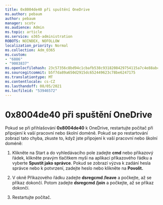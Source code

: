 ```yaml
---
title: 0x8004de40 při spuštění OneDrive
ms.author: pebaum
author: pebaum
manager: scotv
ms.audience: Admin
ms.topic: article
ms.service: o365-administration
ROBOTS: NOINDEX, NOFOLLOW
localization_priority: Normal
ms.collection: Adm_O365
ms.custom:
- "6886"
- "9003837"
ms.openlocfilehash: 23c57356c8bd94c1cbafb538c9318208429754115a7c4e88abc93d293b5ea6e1
ms.sourcegitcommit: b5f7da89a650d2915dc652449623c78be6247175
ms.translationtype: MT
ms.contentlocale: cs-CZ
ms.lasthandoff: 08/05/2021
ms.locfileid: "53946572"
---
```

# <a name="0x8004de40-error-when-launching-onedrive"></a>0x8004de40 při spuštění OneDrive

Pokud se při přihlašování **0x8004de40** k OneDrive, restartujte počítač při připojení k vaší pracovní nebo školní doméně. Pokud se po restartování zobrazí tato chyba, zkuste to, když jste připojení k vaší pracovní nebo školní doméně:

1. Klikněte na Start a  do vyhledávacího pole zadejte **cmd** nebo příkazový řádek, klikněte pravým tlačítkem myši na aplikaci příkazového řádku a vyberte **Spustit jako správce**. Pokud se zobrazí výzva k zadání hesla správce nebo k potvrzení, zadejte heslo nebo klikněte na **Povolit.**  

2. V okně Příkazového řádku zadejte **dsregcmd /leave**  a počkejte, až se příkaz dokončí. Potom zadejte **dsregcmd /join** a počkejte, až se příkaz dokončí.
3. Restartujte počítač.
